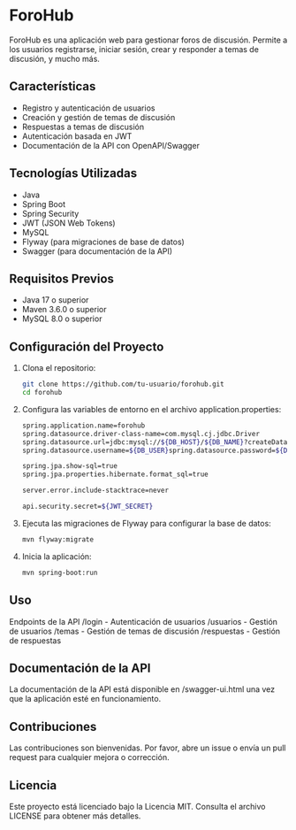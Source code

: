# ForoHub

ForoHub es una aplicación web para gestionar foros de discusión. Permite a los usuarios registrarse, iniciar sesión, crear y responder a temas de discusión, y mucho más.

## Características

- Registro y autenticación de usuarios
- Creación y gestión de temas de discusión
- Respuestas a temas de discusión
- Autenticación basada en JWT
- Documentación de la API con OpenAPI/Swagger

## Tecnologías Utilizadas

- Java
- Spring Boot
- Spring Security
- JWT (JSON Web Tokens)
- MySQL
- Flyway (para migraciones de base de datos)
- Swagger (para documentación de la API)

## Requisitos Previos

- Java 17 o superior
- Maven 3.6.0 o superior
- MySQL 8.0 o superior

## Configuración del Proyecto

1. Clona el repositorio:

   ```sh
   git clone https://github.com/tu-usuario/forohub.git
   cd forohub
   
2. Configura las variables de entorno en el archivo application.properties:
   
   ```sh
   spring.application.name=forohub
   spring.datasource.driver-class-name=com.mysql.cj.jdbc.Driver
   spring.datasource.url=jdbc:mysql://${DB_HOST}/${DB_NAME}?createDatabaseIfNotExist=true
   spring.datasource.username=${DB_USER}spring.datasource.password=${DB_PASSWORD}

   spring.jpa.show-sql=true
   spring.jpa.properties.hibernate.format_sql=true

   server.error.include-stacktrace=never

   api.security.secret=${JWT_SECRET}
   
3. Ejecuta las migraciones de Flyway para configurar la base de datos:
   
   ```sh
   mvn flyway:migrate

4. Inicia la aplicación:
   
   ```sh
   mvn spring-boot:run

## Uso

Endpoints de la API
/login - Autenticación de usuarios
/usuarios - Gestión de usuarios
/temas - Gestión de temas de discusión
/respuestas - Gestión de respuestas

## Documentación de la API

La documentación de la API está disponible en /swagger-ui.html una vez que la aplicación esté en funcionamiento.

## Contribuciones
Las contribuciones son bienvenidas. Por favor, abre un issue o envía un pull request para cualquier mejora o corrección.

## Licencia
Este proyecto está licenciado bajo la Licencia MIT. Consulta el archivo LICENSE para obtener más detalles.
